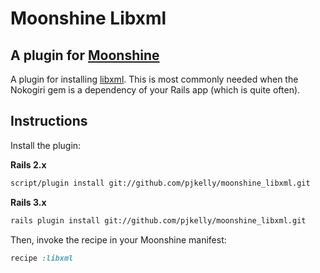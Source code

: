 # Moonshine Libxml

## A plugin for [Moonshine](https://github.com/railsmachine/moonshine)

A plugin for installing [libxml](http://xmlsoft.org/). This is most commonly needed when the Nokogiri gem is a dependency of your Rails app (which is quite often).

## Instructions

Install the plugin:

**Rails 2.x**

``` bash
script/plugin install git://github.com/pjkelly/moonshine_libxml.git
```

**Rails 3.x**

``` bash
rails plugin install git://github.com/pjkelly/moonshine_libxml.git
```

Then, invoke the recipe in your Moonshine manifest:

``` ruby
recipe :libxml
```
